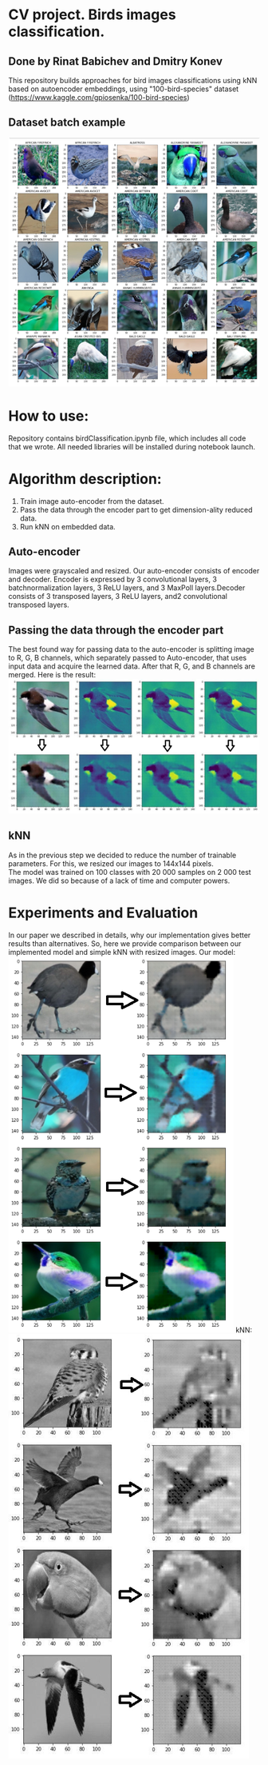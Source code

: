 # CV project. Birds images classification.
## Done by Rinat Babichev and Dmitry Konev

This repository builds approaches for bird images classifications using kNN based on autoencoder embeddings, using "100-bird-species" dataset (https://www.kaggle.com/gpiosenka/100-bird-species)

## Dataset batch example

![alt text](./resources/birds.png)

# How to use:
Repository contains birdClassification.ipynb file, which includes all code that we wrote.
All needed libraries will be installed during notebook launch. 

# Algorithm description:
1)  Train image auto-encoder from the dataset.
2)  Pass the data through the encoder part to get dimension-ality reduced data.
3)  Run kNN on embedded data.

## Auto-encoder
Images were grayscaled and resized.
Our  auto-encoder  consists  of  encoder  and  decoder. Encoder   is   expressed   by   3   convolutional   layers,   3   batchnormalization  layers,  3  ReLU  layers,  and  3  MaxPoll  layers.Decoder  consists of  3  transposed layers,  3  ReLU layers,  and2 convolutional transposed layers.

## Passing the data through the encoder part
The best found way for passing data to the auto-encoder is splitting image to R, G, B channels, which separately passed to Auto-encoder, that uses input data and acquire the learned data. After that R, G, and B channels are merged.
Here is the result:
![alt text](./resources/RGB.png)
## kNN
As in the previous step we decided to reduce the number of trainable parameters. For this, we resized our images to 144x144 pixels.   
The model was trained on 100 classes with 20 000 samples on 2 000 test images. We did so because of a lack of time and computer powers. 

# Experiments and Evaluation
In our paper we described in details, why our implementation gives better results than alternatives. So, here we provide comparison between our implemented model and simple kNN with resized images.
Our model:
![alt text](./resources/our_model.png)
kNN:
![alt text](./resources/knn_model.png)
